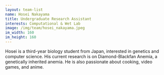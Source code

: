 ```yaml
---
layout: team-list
name: Hosei Nakayama
title: Undergraduate Research Assistant
interests: Computational & Wet Lab
image: /img/team/hosei_nakayama.jpeg
im_width: 160
im_height: 160
---
```


Hosei is a third-year biology student from Japan, interested in genetics and computer science.
His current research is on Diamond-Blackfan Anemia, a genetically inherited anemia.
He is also passionate about cooking, video games, and anime.
